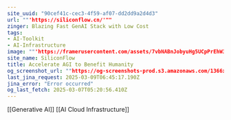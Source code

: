 ```yaml
---
site_uuid: "90cef41c-cec3-4f59-af07-dd2dd9a2d4d3"
url: ""'https://siliconflow.cn/'""
zinger: Blazing Fast GenAI Stack with Low Cost
tags:
- AI-Toolkit
- AI-Infrastructure
image: ""'https://framerusercontent.com/assets/7vbNABnJobyuHg5UCpPrEhW3nYY.jpeg'""
site_name: SiliconFlow
title: Accelerate AGI to Benefit Humanity
og_screenshot_url: ""https://og-screenshots-prod.s3.amazonaws.com/1366x768/80/false/6e28c20c2a9331520db6e344bbb9afec93f65412fbae2636bfb19c171b40db8a.jpeg""
last_jina_request: 2025-03-09T06:45:17.190Z
jina_error: "Error occurred"
og_last_fetch: 2025-03-07T05:20:56.410Z
---
```

[[Generative AI]] [[AI Cloud Infrastructure]]
